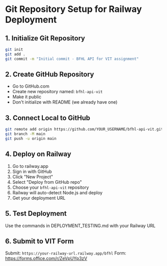 # Git Repository Setup for Railway Deployment

## 1. Initialize Git Repository

```bash
git init
git add .
git commit -m "Initial commit - BFHL API for VIT assignment"
```

## 2. Create GitHub Repository

- Go to GitHub.com
- Create new repository named: `bfhl-api-vit`
- Make it public
- Don't initialize with README (we already have one)

## 3. Connect Local to GitHub

```bash
git remote add origin https://github.com/YOUR_USERNAME/bfhl-api-vit.git
git branch -M main
git push -u origin main
```

## 4. Deploy on Railway

1. Go to railway.app
2. Sign in with GitHub
3. Click "New Project"
4. Select "Deploy from GitHub repo"
5. Choose your `bfhl-api-vit` repository
6. Railway will auto-detect Node.js and deploy
7. Get your deployment URL

## 5. Test Deployment

Use the commands in DEPLOYMENT_TESTING.md with your Railway URL

## 6. Submit to VIT Form

Submit: `https://your-railway-url.railway.app/bfhl`
Form: https://forms.office.com/r/ZeVpUYp3zV
